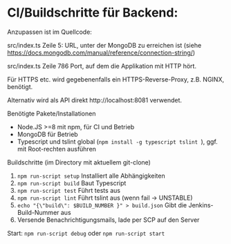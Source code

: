 # CI/Buildschritte für Backend:

Anzupassen ist im Quellcode:

src/index.ts Zeile 5: URL, unter der MongoDB zu erreichen ist (siehe https://docs.mongodb.com/manual/reference/connection-string/)

src/index.ts Zeile 786 Port, auf dem die Applikation mit HTTP hört.

Für HTTPS etc. wird gegebenenfalls ein HTTPS-Reverse-Proxy, z.B. NGINX, benötigt.

Alternativ wird als API direkt http://localhost:8081 verwendet.



Benötigte Pakete/Installationen

- Node.JS >=8 mit npm, für CI und Betrieb
- MongoDB für Betrieb
- Typescript und tslint global (`npm install -g typescript tslint `), ggf. mit Root-rechten ausführen

Buildschritte (im Directory mit aktuellem git-clone)

1. `npm run-script setup` Installiert alle Abhängigkeiten
2. `npm run-script build` Baut Typescript
3. `npm run-script test` Führt tests aus
4. `npm run-script lint` Führt tslint aus (wenn fail -> UNSTABLE)
5. `echo "{\"build\": $BUILD_NUMBER }" > build.json` Gibt die Jenkins-Build-Nummer aus
6. Versende Benachrichtigungsmails, lade per SCP auf den Server

Start: `npm run-script debug` oder `npm run-script start`

